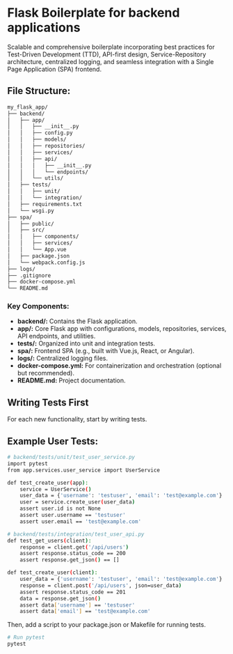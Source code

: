 # Flask Boilerplate for backend applications

Scalable and comprehensive boilerplate incorporating best practices for Test-Driven Development (TTD), API-first design, Service-Repository architecture, centralized logging, and seamless integration with a Single Page Application (SPA) frontend.

## File Structure: 

```md
my_flask_app/
├── backend/
│   ├── app/
│   │   ├── __init__.py
│   │   ├── config.py
│   │   ├── models/
│   │   ├── repositories/
│   │   ├── services/
│   │   ├── api/
│   │   │   ├── __init__.py
│   │   │   └── endpoints/
│   │   └── utils/
│   ├── tests/
│   │   ├── unit/
│   │   └── integration/
│   ├── requirements.txt
│   └── wsgi.py
├── spa/
│   ├── public/
│   ├── src/
│   │   ├── components/
│   │   ├── services/
│   │   └── App.vue
│   ├── package.json
│   └── webpack.config.js
├── logs/
├── .gitignore
├── docker-compose.yml
└── README.md
```

###  Key Components:

- **backend/:** Contains the Flask application.
- **app/:** Core Flask app with configurations, models, repositories, services, API endpoints, and utilities.
- **tests/:** Organized into unit and integration tests.
- **spa/:** Frontend SPA (e.g., built with Vue.js, React, or Angular).
- **logs/:** Centralized logging files.
- **docker-compose.yml:** For containerization and orchestration (optional but recommended).
- **README.md:** Project documentation.


## Writing Tests First
For each new functionality, start by writing tests.

## Example User Tests:

```bash
# backend/tests/unit/test_user_service.py
import pytest
from app.services.user_service import UserService

def test_create_user(app):
    service = UserService()
    user_data = {'username': 'testuser', 'email': 'test@example.com'}
    user = service.create_user(user_data)
    assert user.id is not None
    assert user.username == 'testuser'
    assert user.email == 'test@example.com'
```

```bash
# backend/tests/integration/test_user_api.py
def test_get_users(client):
    response = client.get('/api/users')
    assert response.status_code == 200
    assert response.get_json() == []

def test_create_user(client):
    user_data = {'username': 'testuser', 'email': 'test@example.com'}
    response = client.post('/api/users', json=user_data)
    assert response.status_code == 201
    data = response.get_json()
    assert data['username'] == 'testuser'
    assert data['email'] == 'test@example.com'
```

Then, add a script to your package.json or Makefile for running tests.

```bash
# Run pytest
pytest
```





